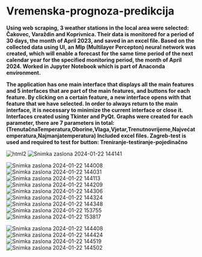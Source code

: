 # Vremenska-prognoza-predikcija
**Using web scraping, 3 weather stations in the local area were selected: Čakovec, Varaždin and Koprivnica.
Their data is monitored for a period of 30 days, the month of April 2023, and saved in an excel file.
Based on the collected data using UI, an Mlp (Multilayer Percepton) neural network was created, which will enable a forecast for the same time period of the next calendar year for the specified monitoring period, the month of April 2024.
Worked in Jupyter Notebook which is part of Anaconda environment.**

**The application has one main interface that displays all the main features and 5 interfaces that are part of the main features, and buttons for each feature. By clicking on a certain feature, a new interface opens with that feature that we have selected. In order to always return to the main interface, it is necessary to minimize the current interface or close it.
Interfaces created using Tkinter and PyQt.
Graphs were created for each parameter, there are 7 parameters in total:(TrenutačnaTemperatura,Oborine,Vlaga,Vjetar,Trenutnovrijeme,Najvećatemperatura,Najmanjatemperatura)
Included excel files.
Zagreb-test is used and required to test for button: Treniranje-testiranje-pojedinačno**


![html2](https://github.com/FlorijanBar/Vremenska-prognoza-predikcija/assets/101203001/fba42ce1-5f48-410c-98be-5d8162100627)
![Snimka zaslona 2024-01-22 144141](https://github.com/FlorijanBar/Vremenska-prognoza-predikcija/assets/101203001/23080582-6225-43a7-b4cd-7d17771bb109)

![Snimka zaslona 2024-01-22 144008](https://github.com/FlorijanBar/Vremenska-prognoza-predikcija/assets/101203001/2145939e-0988-4108-a9a1-e7fbc99484d3)
![Snimka zaslona 2024-01-22 144031](https://github.com/FlorijanBar/Vremenska-prognoza-predikcija/assets/101203001/44a23cda-8a65-46b9-8037-c28cc6460e34)
![Snimka zaslona 2024-01-22 144113](https://github.com/FlorijanBar/Vremenska-prognoza-predikcija/assets/101203001/58eed512-c75e-4ed2-886d-da21966b049d)
![Snimka zaslona 2024-01-22 144209](https://github.com/FlorijanBar/Vremenska-prognoza-predikcija/assets/101203001/c8a55d45-ec18-44ab-a140-bd615b88ed39)
![Snimka zaslona 2024-01-22 144306](https://github.com/FlorijanBar/Vremenska-prognoza-predikcija/assets/101203001/24194777-df0c-4619-9fe2-f489a8a52c3c)
![Snimka zaslona 2024-01-22 144324](https://github.com/FlorijanBar/Vremenska-prognoza-predikcija/assets/101203001/c5b2b9c7-5f21-40c7-a5c3-ddcca8d67c76)
![Snimka zaslona 2024-01-22 144348](https://github.com/FlorijanBar/Vremenska-prognoza-predikcija/assets/101203001/f9381aab-0b3a-46e6-8f27-d2e5143760e5)
![Snimka zaslona 2024-01-22 153755](https://github.com/FlorijanBar/Vremenska-prognoza-predikcija/assets/101203001/1d2aacad-996b-4887-9c1a-ba9964286c37)
![Snimka zaslona 2024-01-22 153817](https://github.com/FlorijanBar/Vremenska-prognoza-predikcija/assets/101203001/47d2c6b6-df07-49a3-b75c-8b68e79375d7)

![Snimka zaslona 2024-01-22 144408](https://github.com/FlorijanBar/Vremenska-prognoza-predikcija/assets/101203001/b87b9f85-dfcd-46e4-a4d8-b244ef238bd1)
![Snimka zaslona 2024-01-22 144424](https://github.com/FlorijanBar/Vremenska-prognoza-predikcija/assets/101203001/decea6d3-d5d4-4153-8a54-25efb24bd28a)
![Snimka zaslona 2024-01-22 144519](https://github.com/FlorijanBar/Vremenska-prognoza-predikcija/assets/101203001/f9739004-d5fa-4ce2-a168-d725535609c6)
![Snimka zaslona 2024-01-22 144502](https://github.com/FlorijanBar/Vremenska-prognoza-predikcija/assets/101203001/a1187023-b14b-476d-9a2e-7e134acb08ac)


